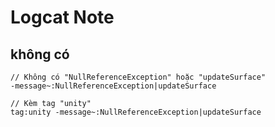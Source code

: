 # Logcat Note

## không có

```log
// Không có "NullReferenceException" hoặc "updateSurface"
-message~:NullReferenceException|updateSurface

// Kèm tag "unity"
tag:unity -message~:NullReferenceException|updateSurface
```